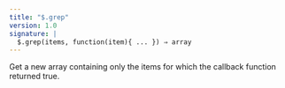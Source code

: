 ```yaml
---
title: "$.grep"
version: 1.0
signature: |
  $.grep(items, function(item){ ... }) ⇒ array
---
```


Get a new array containing only the items for which the callback function
returned true.

